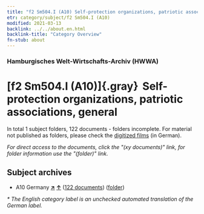 ```yaml
---
title: "f2 Sm504.I (A10) Self-protection organizations, patriotic associations, general"
etr: category/subject/f2 Sm504.I (A10)
modified: 2021-03-13
backlink: ../../about.en.html
backlink-title: "Category Overview"
fn-stub: about
---
```


### Hamburgisches Welt-Wirtschafts-Archiv (HWWA)
# [f2 Sm504.I (A10)]{.gray}&#8201; Self-protection organizations, patriotic associations, general&#160; 





In total 1 subject folders, 122 documents - folders incomplete.
For material not published as folders, please check the [digitized films](/film/h1_sh) (in German).

_For direct access to the documents, click the "(xy documents)" link, for folder information use the "(folder)" link._

## Subject archives


- A10 Germany [**&nearr;**](../../../geo/i/126128/about.en.html "Germany (all folders)") [**&uarr;**](../../../geo/about.en.html#A10 "Country category system") (<a href="https://pm20.zbw.eu/dfgview/sh/126128,144338" title="about: Germany : Self-protection organizations, patriotic associations, general" target="_blank">122 documents</a>) ([folder](http://purl.org/pressemappe20/folder/sh/126128,144338))


_* The English category label is an unchecked automated translation of the German label._

